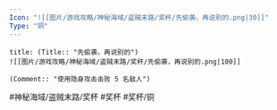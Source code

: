 ```yaml
---
Icon: "![[图片/游戏攻略/神秘海域/盗贼末路/奖杯/先偷袭，再说别的.png|30]]"
Type: "铜"
---
```

```ad-common-bronze-trophy
title: (Title:: "先偷袭，再说别的")
![[图片/游戏攻略/神秘海域/盗贼末路/奖杯/先偷袭，再说别的.png|100]]

(Comment:: "使用隐身攻击击败 5 名敌人")
```

#神秘海域/盗贼末路/奖杯 #奖杯 #奖杯/铜
